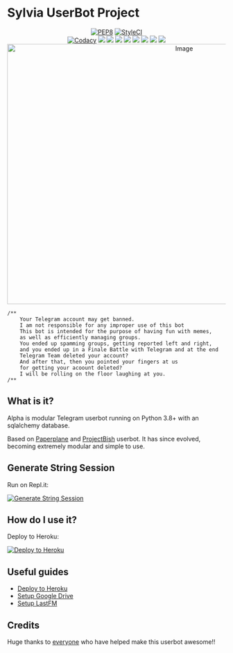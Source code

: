 # Sylvia UserBot Project

<p align="center">
    <a href="https://github.com/AnggaR96s/Sylvia/actions?query=PEP8"> <img src="https://github.com/AnggaR96s/Sylvia/workflows/PEP8/badge.svg?branch=master" alt="PEP8" /></a>
    <a href="https://github.styleci.io/repos/284974022?branch=master"><img src="https://github.styleci.io/repos/284974022/shield?branch=master" alt="StyleCI"></a><br>
    <a href="https://app.codacy.com/gh/AnggaR96s/Sylvia/dashboard"> <img src="https://img.shields.io/codacy/grade/0de94f071b2642bbb016101b2877f308?color=blue&logo=codacy&style=for-the-badge" alt="Codacy" /></a>
    <a href="https://github.com/AnggaR96s/Sylvia"> <img src="https://img.shields.io/github/repo-size/AnggaR96s/Sylvia?logo=github&style=for-the-badge" /></a>
    <a href="https://github.com/AnggaR96s/Sylvia/graphs/contributors"> <img src="https://img.shields.io/github/contributors-anon/AnggaR96s/Sylvia?color=blue&label=all%20contributors&logo=github&style=for-the-badge" /></a>
    <a href="https://github.com/AnggaR96s/Sylvia/commits/master"> <img src="https://img.shields.io/github/last-commit/AnggaR96s/Sylvia?color=blue&logo=github&style=for-the-badge" /></a>
    <a href="https://github.com/AnggaR96s/Sylvia/issues"> <img src="https://img.shields.io/github/issues/AnggaR96s/Sylvia?color=blue&logo=github&style=for-the-badge" /></a>
    <a href="https://github.com/AnggaR96s/Sylvia/network/members"> <img src="https://img.shields.io/github/forks/AnggaR96s/Sylvia?logo=github&style=for-the-badge" /></a>
    <a href="https://hub.docker.com/r/gengkapak/impish"> <img src="https://img.shields.io/docker/image-size/gengkapak/impish/userbot?label=docker%20image%20size&logo=docker&style=for-the-badge" /></a>
    <a href="https://hub.docker.com/r/gengkapak/impish/tags"> <img src="https://img.shields.io/docker/v/gengkapak/impish?userbot=docker%20version&logo=docker&style=for-the-badge" /></a>
    <a href="https://pypi.org/project/Telethon/"> <img src="https://img.shields.io/pypi/v/telethon?label=telethon&logo=pypi&logoColor=white&style=for-the-badge" /></a>
    <img src="https://i.pinimg.com/736x/cb/b6/83/cbb68378e1cd356648f16d46d7efa108--enigma-duke.jpg" alt="Image" width="800" height="600" />
</p>

```
/**
    Your Telegram account may get banned.
    I am not responsible for any improper use of this bot
    This bot is intended for the purpose of having fun with memes,
    as well as efficiently managing groups.
    You ended up spamming groups, getting reported left and right,
    and you ended up in a Finale Battle with Telegram and at the end
    Telegram Team deleted your account?
    And after that, then you pointed your fingers at us
    for getting your acoount deleted?
    I will be rolling on the floor laughing at you.
/**
```

## What is it?

Alpha is modular Telegram userbot running on Python 3.8+ with an sqlalchemy database.

Based on [Paperplane](https://github.com/RaphielGang/Telegram-UserBot) and [ProjectBish](https://github.com/adekmaulana/ProjectBish) userbot.
It has since evolved, becoming extremely modular and simple to use.

## Generate String Session

Run on Repl.it:
<p><a href="http://telethonsessiongenerator.anggar96s.repl.run"> <img src="https://img.shields.io/badge/run-string__session.py-blue?style=for-the-badge&logo=repl.it" alt="Generate String Session" /></a></p>

## How do I use it?

Deploy to Heroku:
<p><a href="https://heroku.com/deploy"> <img src="https://www.herokucdn.com/deploy/button.svg" alt="Deploy to Heroku" /></a></p>

## Useful guides

* [Deploy to Heroku](https://telegra.ph/How-to-host-a-Telegram-Userbot-11-02)
* [Setup Google Drive](https://telegra.ph/How-To-Setup-Google-Drive-04-03)
* [Setup LastFM](https://telegra.ph/How-to-set-up-LastFM-module-for-Paperplane-userbot-11-02)

## Credits

Huge thanks to [everyone](https://github.com/AnggaR96s/Sylvia/graphs/contributors) who have helped make this userbot awesome!!</p>

